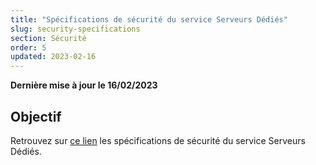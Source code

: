 ```yaml
---
title: "Spécifications de sécurité du service Serveurs Dédiés"
slug: security-specifications
section: Sécurité
order: 5
updated: 2023-02-16
---
```


**Dernière mise à jour le 16/02/2023**

## Objectif

Retrouvez sur [ce lien](https://docs.ovh.com/fr/securite/security-specs-dedicated-servers/) les spécifications de sécurité du service Serveurs Dédiés.

